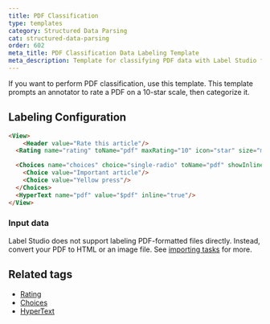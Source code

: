 ```yaml
---
title: PDF Classification
type: templates
category: Structured Data Parsing
cat: structured-data-parsing
order: 602
meta_title: PDF Classification Data Labeling Template
meta_description: Template for classifying PDF data with Label Studio for your machine learning and data science projects.
---
```


If you want to perform PDF classification, use this template. This template prompts an annotator to rate a PDF on a 10-star scale, then categorize it.

## Labeling Configuration

```html
<View>
    <Header value="Rate this article"/>
  <Rating name="rating" toName="pdf" maxRating="10" icon="star" size="medium" />

  <Choices name="choices" choice="single-radio" toName="pdf" showInline="true">
    <Choice value="Important article"/>
    <Choice value="Yellow press"/>
  </Choices>
  <HyperText name="pdf" value="$pdf" inline="true"/>
</View>
```

### Input data

Label Studio does not support labeling PDF-formatted files directly. Instead, convert your PDF to HTML or an image file. See [importing tasks](/guide/tasks.html) for more.  

## Related tags
- [Rating](/tags/rating.html)
- [Choices](/tags/choices.html)
- [HyperText](/tags/hypertext.html)

